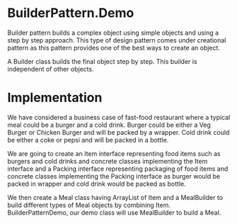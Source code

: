# BuilderPattern.Demo

Builder pattern builds a complex object using simple objects and using a step by step approach. 
This type of design pattern comes under creational pattern as this pattern provides one of the best ways to create an object.

A Builder class builds the final object step by step. This builder is independent of other objects.

# Implementation
We have considered a business case of fast-food restaurant where a typical meal could be a burger and a cold drink.
Burger could be either a Veg Burger or Chicken Burger and will be packed by a wrapper. 
Cold drink could be either a coke or pepsi and will be packed in a bottle.

We are going to create an Item interface representing food items such as burgers and cold drinks and concrete classes implementing the Item interface and a Packing interface representing packaging of food items and concrete classes implementing the Packing interface as burger would be packed in wrapper and cold drink would be packed as bottle.

We then create a Meal class having ArrayList of Item and a MealBuilder to build different types of Meal objects by combining Item. BuilderPatternDemo, our demo class will use MealBuilder to build a Meal.
